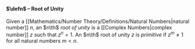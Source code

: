 #### $\defn$ – Root of Unity
Given a [[Mathematics/Number Theory/Definitions/Natural Numbers|natural number]] $n$, an $n\th$ *root of unity* is a [[Complex Numbers|complex number]] $z$ such that 
$z^{n} = 1$. An $n\th$ root of unity $z$ is *primitive* if $z^{m}\neq1$ for all natural numbers $m < n$.